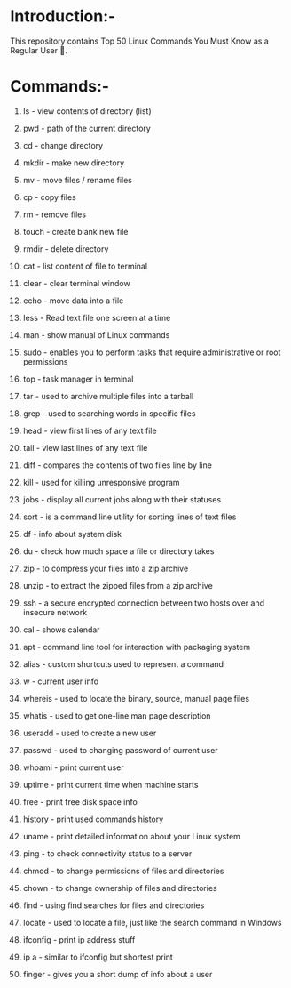 
# Introduction:-

This repository contains Top 50 Linux Commands You Must Know as a Regular User 🐧.
# Commands:-
1. ls - view contents of directory (list)

2. pwd - path of the current directory

3. cd -  change directory

4. mkdir - make new directory 

5. mv - move files / rename files

6. cp - copy files 

7. rm - remove files

8. touch - create blank new file

9. rmdir - delete directory

10. cat - list content of file to terminal

11. clear - clear terminal window

12. echo - move data into a file

13. less - Read text file one screen at a time

14. man - show manual of Linux commands 

15. sudo - enables you to perform tasks that require administrative or root permissions

16. top - task manager in terminal

17. tar - used to archive multiple files into a tarball

18. grep - used to searching words in specific files

19. head - view first lines of any text file

20. tail - view last lines of any text file

21. diff - compares the contents of two files line by line

22. kill - used for killing unresponsive program

23. jobs - display all current jobs along with their statuses

24. sort - is a command line utility for sorting lines of text files 

25. df - info about system disk

26. du - check how much space a file or directory takes

27. zip - to compress your files into a zip archive 

28. unzip - to extract the zipped files from a zip archive

29. ssh - a secure encrypted connection between two hosts over and insecure network

30. cal - shows calendar

31. apt - command line tool for interaction with packaging system

32. alias - custom shortcuts used to represent a command 

33. w - current user info

34. whereis - used to locate the binary, source, manual page files

35. whatis - used to get one-line man page description

36. useradd - used to create a new user 

37. passwd - used to changing password of current user

38. whoami - print current user 

39. uptime - print current time when machine starts 

40. free - print free disk space info

41. history - print used commands history

42. uname - print detailed information about your Linux system

43. ping - to check connectivity status to a server

44. chmod - to change permissions of files and directories 

45. chown - to change ownership of files and directories

46. find - using find searches for files and directories

47. locate - used to locate a file, just like the search command in Windows 

48. ifconfig - print ip address stuff

49. ip a - similar to ifconfig but shortest print

50. finger - gives you a short dump of info about a user